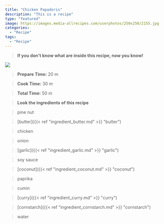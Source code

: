 ```yaml
---
title: "Chicken Papadoris"
description: "This is a recipe"
type: "featured"
image: https://images.media-allrecipes.com/userphotos/250x250/2155.jpg
categories: 
  - "Recipe"
tags: 
  - "Recipe"
---
```



>**If you don't know what are inside this recipe, now you know!**

![](../images/Recipes-Banner.jpg)
> **Prepare Time:** 20 m


> **Cook Time:** 30 m


> **Total Time:** 50 m

> **Look the ingredients of this recipe**

> pine nut

> [butter]({{< ref "ingredient_butter.md" >}} "butter")

> chicken

> onion

> [garlic]({{< ref "ingredient_garlic.md" >}} "garlic")

> soy sauce

> [coconut]({{< ref "ingredient_coconut.md" >}} "coconut")

> paprika

> cumin

> [curry]({{< ref "ingredient_curry.md" >}} "curry")

> [cornstarch]({{< ref "ingredient_cornstarch.md" >}} "cornstarch")

> water

